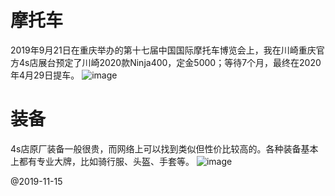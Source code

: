 # 摩托车

2019年9月21日在重庆举办的第十七届中国国际摩托车博览会上，我在川崎重庆官方4s店展台预定了川崎2020款Ninja400，定金5000；等待7个月，最终在2020年4月29日提车。
![image](https://user-images.githubusercontent.com/11970778/110227704-32ab9800-7f36-11eb-9171-e0c9d819d3f4.png)


# 装备
4s店原厂装备一般很贵，而网络上可以找到类似但性价比较高的。各种装备基本上都有专业大牌，比如骑行服、头盔、手套等。
![image](https://user-images.githubusercontent.com/11970778/110227610-13f8d180-7f35-11eb-80cb-96e92f95e7c9.png)

@2019-11-15
